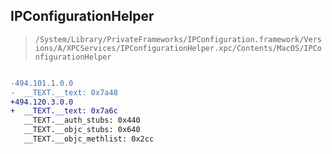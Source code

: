 ## IPConfigurationHelper

> `/System/Library/PrivateFrameworks/IPConfiguration.framework/Versions/A/XPCServices/IPConfigurationHelper.xpc/Contents/MacOS/IPConfigurationHelper`

```diff

-494.101.1.0.0
-  __TEXT.__text: 0x7a48
+494.120.3.0.0
+  __TEXT.__text: 0x7a6c
   __TEXT.__auth_stubs: 0x440
   __TEXT.__objc_stubs: 0x640
   __TEXT.__objc_methlist: 0x2cc

```

